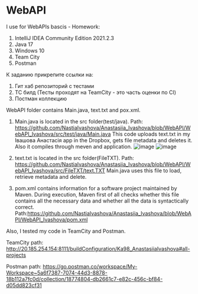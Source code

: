 # WebAPI
I use for WebAPIs bascis - Homework:
   1) IntelliJ IDEA Community Edition 2021.2.3
   2) Java 17
   3) Windows 10
   4) Team City
   5) Postman

К заданию прикрепите ссылки на:
1. Гит хаб репозиторий с тестами
2. ТС билд (Тесты проходят на TeamCity - это часть оценки по CI)
3. Постман коллекцию

WebAPI folder contains Main.java, text.txt and pox.xml.

1) Main.java is located in the src folder(test/java). Path: https://github.com/NastiaIvashova/Anastasiia_Ivashova/blob/WebAPI/WebAPI_Ivashova/src/test/java/Main.java
This code uploads text.txt in my Івашова Анастасія app in the Dropbox, gets file metadata and deletes it. Also it compiles through meven and application.
![image](https://user-images.githubusercontent.com/90038890/146655446-cef77084-0976-48a7-86e9-7ac9737af08d.png)
![image](https://user-images.githubusercontent.com/90038890/146655449-bc60ad67-a980-485e-82bb-d782dc24f481.png)

2) text.txt is located in the src folder(FileTXT). Path: https://github.com/NastiaIvashova/Anastasiia_Ivashova/blob/WebAPI/WebAPI_Ivashova/src/FileTXT/text.TXT
Main.java uses this file to load, retrieve metadata and delete.

3) pom.xml contains information for a software project maintained by Maven. During execution, Maven first of all checks whether this file contains all the necessary data and whether all the data is syntactically correct. Path:https://github.com/NastiaIvashova/Anastasiia_Ivashova/blob/WebAPI/WebAPI_Ivashova/pom.xml

 Also, I tested my code in TeamCity and Postman.

 TeamCity path: http://20.185.254.154:8111/buildConfiguration/Ka98_AnastasiiaIvashova#all-projects

 Postman path: https://go.postman.co/workspace/My-Workspace~5a6f7387-7074-44d3-8878-18b112a7fc0d/collection/18774804-db2661c7-e82c-456c-bf84-d05dd823cf31
